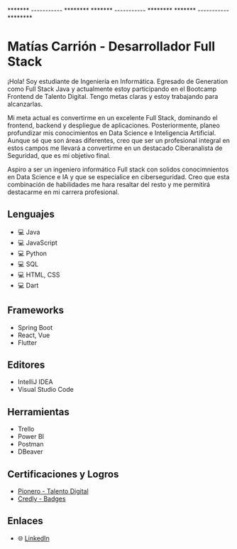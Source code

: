 
******* ----------- ********    ******* ----------- ********    ******* ----------- ********

# Matías Carrión - Desarrollador Full Stack

¡Hola! Soy estudiante de Ingeniería en Informática. Egresado de Generation como Full Stack Java y actualmente estoy participando en el Bootcamp Frontend de Talento Digital. Tengo metas claras y estoy trabajando para alcanzarlas.

Mi meta actual es convertirme en un excelente Full Stack, dominando el frontend, backend y despliegue de aplicaciones. Posteriormente, planeo profundizar mis conocimientos en Data Science e Inteligencia Artificial. Aunque sé que son áreas diferentes, creo que ser un profesional integral en estos campos me llevará a convertirme en un destacado Ciberanalista de Seguridad, que es mi objetivo final.

Aspiro a ser un ingeniero informático Full stack con solidos conocimnientos en Data Science e IA y que se especialice en ciberseguridad. Creo que esta combinación de habilidades me hara resaltar del resto y me permitirá destacarme en mi carrera profesional.


## Lenguajes 
- 💻 Java
- 💻 JavaScript
- 💻 Python
- 💻 SQL
- 💻 HTML, CSS
- 💻 Dart

## Frameworks
- Spring Boot
- React, Vue
- Flutter

## Editores
- IntelliJ IDEA
- Visual Studio Code

## Herramientas
- Trello
- Power BI
- Postman
- DBeaver

## Certificaciones y Logros
- [Pionero - Talento Digital](https://www.acreditta.com/credential/1a55bc35-1745-4fde-8e70-26c6671fa929?utm_source=linkedin_profile&resource_type=badge&resource=1a55bc35-1745-4fde-8e70-26c6671fa929)
- [Credly - Badges](https://www.credly.com/users/carrion/badges)

## Enlaces
- 🌐 [LinkedIn](https://www.linkedin.com/in/mcsadevp/)
